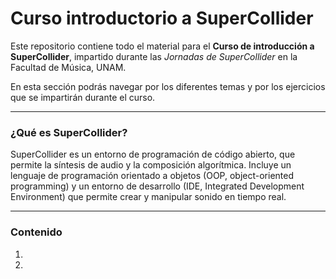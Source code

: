 # Curso introductorio a SuperCollider

Este repositorio contiene todo el material para el **Curso de introducción a SuperCollider**, impartido durante las *Jornadas de SuperCollider* en la Facultad de Música, UNAM. 

En esta sección podrás navegar por los diferentes temas y por los ejercicios que se impartirán durante el curso. 

---

### ¿Qué es SuperCollider?
SuperCollider es un entorno de programación de código abierto, que permite la síntesis de audio y la composición algorítmica. Incluye un lenguaje de programación orientado a objetos (OOP, object-oriented programming) y un entorno de desarrollo (IDE, Integrated Development Environment) que permite crear y manipular sonido en tiempo real. 

---
### Contenido
1.
2.   